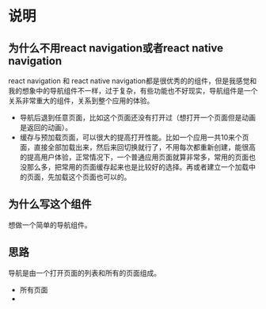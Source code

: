 # 说明
## 为什么不用react navigation或者react native navigation
react navigation 和 react native navigation都是很优秀的的组件，但是我感觉和我的想象中的导航组件不一样，过于复杂，有些功能也不好现实，导航组件是一个关系非常重大的组件，关系到整个应用的体验。
* 导航后退到任意页面，比如这个页面还没有打开过（想打开一个页面但是动画是返回的动画）。
* 缓存与预加载页面，可以很大的提高打开性能。比如一个应用一共10来个页面，直接全部加载出来，然后来回切换就行了，不用每次都重新创建，能很高的提高用户体验，正常情况下，一个普通应用页面就算非常多，常用的页面也没那么多，把常用的页面缓存起来也是比较好的选择。再或者建立一个加载中的页面，先加载这个页面也可以的。
## 为什么写这个组件
想做一个简单的导航组件。
## 思路
导航是由一个打开页面的列表和所有的页面组成。
* 所有页面
* 